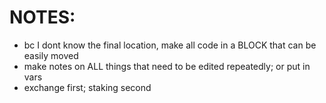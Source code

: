 # NOTES:
- bc I dont know the final location, make all code in a BLOCK that can be easily moved
- make notes on ALL things that need to be edited repeatedly; or put in vars
- exchange first; staking second
